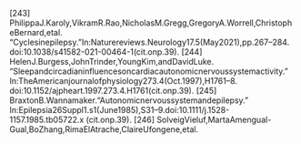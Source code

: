 [243] PhilippaJ.Karoly,VikramR.Rao,NicholasM.Gregg,GregoryA.Worrell,ChristopheBernard,etal.
“Cyclesinepilepsy.”In:Naturereviews.Neurology17.5(May2021),pp.267–284.
doi:10.1038/s41582-021-00464-1(cit.onp.39).
[244] HelenJ.Burgess,JohnTrinder,YoungKim,andDavidLuke.
“Sleepandcircadianinfluencesoncardiacautonomicnervoussystemactivity.”
In:TheAmericanjournalofphysiology273.4(Oct.1997),H1761–8.
doi:10.1152/ajpheart.1997.273.4.H1761(cit.onp.39).
[245] BraxtonB.Wannamaker.“Autonomicnervoussystemandepilepsy.”
In:Epilepsia26Suppl1.s1(June1985),S31–9.doi:10.1111/j.1528-1157.1985.tb05722.x
(cit.onp.39).
[246] SolveigVieluf,MartaAmengual-Gual,BoZhang,RimaElAtrache,ClaireUfongene,etal.